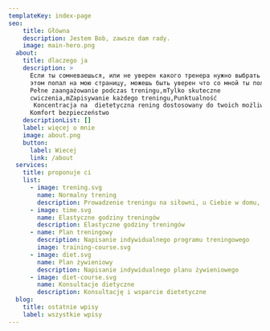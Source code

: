 ```yaml
---
templateKey: index-page
seo:
    title: Główna
    description: Jestem Bob, zawsze dam rady.
    image: main-hero.png
  about:
    title: dlaczego ja
    description: >
      Если ты сомневаешься, или не уверен какого тренера нужно выбрать и при
      этом попал на мою страницу, можешь быть уверен что со мной ты получишь
      Pełne zaangażowanie podczas treningu,mTylko skuteczne
      cwiczenia,mZapisywanie każdego treningu,Punktualność
       Koncentracja na  dietetyczna rening dostosowany do twoich możliwości
      Komfort bezpieczeństwo
    descriptionList: []
    label: więcej o mnie
    image: about.png
    button:
      label: Wiecej
      link: /about
  services:
    title: proponuje ci
    list:
      - image: trening.svg
        name: Normalny trening
        description: Prowadzenie treningu na siłowni, u Ciebie w domu, w plenerze lub online
      - image: time.svg
        name: Elastyczne godziny treningów
        description: Elastyczne godziny treningów
      - name: Plan treningowy
        description: Napisanie indywidualnego programu treningowego
        image: training-course.svg
      - image: diet.svg
        name: Plan żywieniowy
        description: Napisanie indywidualnego planu żywieniowego
      - image: diet-course.svg
        name: Konsultacje dietyczne
        description: Konsultację i wsparcie dietetyczne
  blog:
    title: ostatnie wpisy
    label: wszystkie wpisy
---
```

